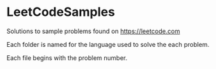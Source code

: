 # LeetCodeSamples
Solutions to sample problems found on https://leetcode.com

Each folder is named for the language used to solve the each problem.

Each file begins with the problem number.
